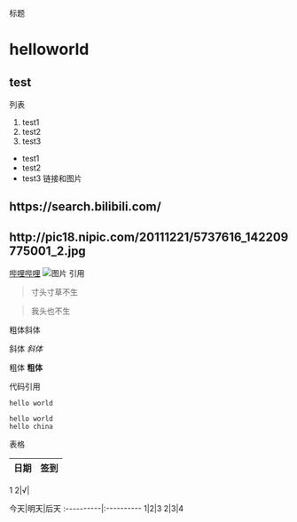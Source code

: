 标题
# helloworld
## test
列表
1. test1
2. test2
3. test3
- test1
- test2
- test3
链接和图片
<h2 id="picture"> https://search.bilibili.com/ </h2>
<h2 id="picture"> http://pic18.nipic.com/20111221/5737616_142209775001_2.jpg </h2>

[哔哩哔哩](https://search.bilibili.com/)
![图片](http://www.xinhuanet.com/photo/2016-07/20/129162596_14689850029451n.jpg)
引用
> 寸头寸草不生

> 我头也不生

粗体斜体

斜体 *斜体*


粗体 **粗体**

代码引用

`hello world`

```
hello world
hello china 
```

表格



日期|签到
:---------------|:---------------
1
2|√|


今天|明天|后天
:----------|:----------
1|2|3
2|3|4
